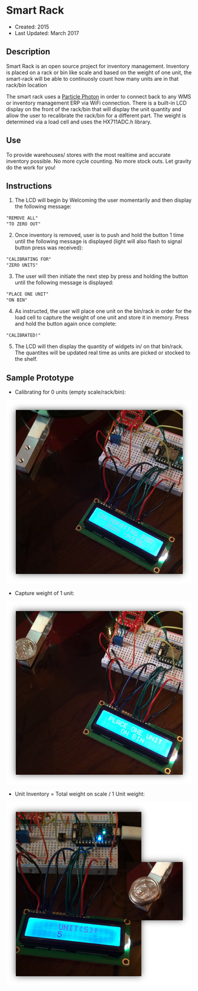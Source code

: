 Smart Rack
======================
+ Created: 2015
+ Last Updated: March 2017

Description
-----------
Smart Rack is an open source project for inventory management.  Inventory is placed on a rack or bin like scale and based on the weight of one unit, the smart-rack will be able to continuosly count how many units are in that rack/bin location  

The smart rack uses a [Particle Photon](https://docs.particle.io/guide/getting-started/intro/photon/) in order to connect back to any WMS or inventory management ERP via WiFi connection. There is a built-in LCD display on the front of the rack/bin that will display the unit quantity and allow the user to recalibrate the rack/bin for a different part.  The weight is determined via a load cell and uses the HX711ADC.h library.


Use
-----------
To provide warehouses/ stores with the most realtime and accurate inventory possible.  No more cycle counting.  No more stock outs.  Let gravity do the work for you! 

Instructions
-----------
1. The LCD will begin by Welcoming the user momentarily and then display the following message:
  ```arduino
  "REMOVE ALL"
  "TO ZERO OUT"
  ```
2. Once inventory is removed, user is to push and hold the button 1 time until the following message is displayed (light will also flash to signal button press was received):
  ```arduino
  "CALIBRATING FOR"
  "ZERO UNITS"
  ```
3. The user will then initiate the next step by press and holding the button until the following message is displayed:
  ```arduino
  "PLACE ONE UNIT"
  "ON BIN"
  ```
4. As instructed, the user will place one unit on the bin/rack in order for the load cell to capture the weight of one unit and store it in memory. Press and hold the button again once complete:
  ```arduino
  "CALIBRATED!"
  ```
5. The LCD will then display the quantity of widgets in/ on that bin/rack.  The quantites will be updated real time as units are picked or stocked to the shelf. 

## Sample Prototype
+ Calibrating for 0 units (empty scale/rack/bin):

![alt text](https://github.com/EttelasK/smart-rack/blob/master/SR-img/sr_img1.png)

+ Capture weight of 1 unit:

![alt text](https://github.com/EttelasK/smart-rack/blob/master/SR-img/sr-img2.png)

+ Unit Inventory = Total weight on scale / 1 Unit weight:

![alt text](https://github.com/EttelasK/smart-rack/blob/master/SR-img/sr-img3.png)
